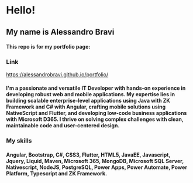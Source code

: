 # Hello!

## My name is Alessandro Bravi

#### This repo is for my portfolio page:  

### Link
https://alessandrobravi.github.io/portfolio/

#### I'm a passionate and versatile IT Developer with hands-on experience in developing robust web and mobile applications. My expertise lies in building scalable enterprise-level applications using Java with ZK Framework and C# with Angular, crafting mobile solutions using NativeScript and Flutter, and developing low-code business applications with Microsoft D365. I thrive on solving complex challenges with clean, maintainable code and user-centered design.

### My skills

#### Angular, Bootstrap, C#, CSS3, Flutter, HTML5, JavaEE, Javascript, Jquery, Liquid, Maven, Microsoft 365, MongoDB, Microsoft SQL Server, Nativescript, NodeJS, PostgreSQL, Power Apps, Power Automate, Power Platform, Typescript and ZK Framework.
